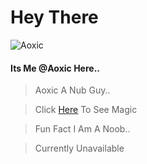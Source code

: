 # Hey There 
![Aoxic](https://telegra.ph/file/6b14510ac254ee156d478.jpg)
#### Its Me @Aoxic Here.. 
> Aoxic A Nub Guy.. 

> Click [Here](kekma.net) To See Magic

> Fun Fact I Am A Noob.. 

> Currently Unavailable 
